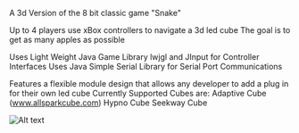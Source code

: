 A 3d Version of the 8 bit classic game "Snake"

Up to 4 players use xBox controllers to navigate a 3d led cube
The goal is to get as many apples as possible

Uses Light Weight Java Game Library lwjgl and JInput for Controller Interfaces
Uses Java Simple Serial Library for Serial Port Communications

Features a flexible module design that allows any developer to add a plug in for their own led cube
Currently Supported Cubes are:
Adaptive Cube (www.allsparkcube.com)
Hypno Cube
Seekway Cube




![Alt text](https://github.com/spudstud/Snake/blob/master/Screenshots/gui.png "Setup Screen")